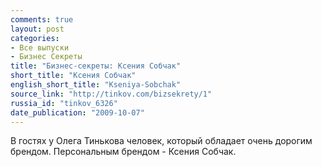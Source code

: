 ```yaml
---
comments: true
layout: post
categories:
- Все выпуски
- Бизнес Секреты
title: "Бизнес-секреты: Ксения Собчак"
short_title: "Ксения Собчак"
english_short_title: "Kseniya-Sobchak"
source_link: "http://tinkov.com/bizsekrety/1"
russia_id: "tinkov_6326"
date_publication: "2009-10-07"
---
```

В гостях у Олега Тинькова человек, который обладает очень дорогим брендом. Персональным брендом - Ксения Собчак.
